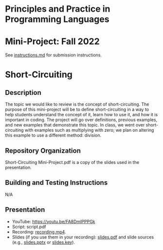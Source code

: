 # Principles and Practice in Programming Languages
# Mini-Project: Fall 2022

See [instructions.md](instructions.md) for submission instructions.

# Short-Circuiting

## Description

The topic we would like to review is the concept of short-circuiting. The purpose of this mini-project will be to define short-circuiting in a way to help students understand the concept of it, learn how to use it, and how it is important in coding. The project will go over definitions, previous examples, and new examples that demonstrate this topic. In class, we went over short-circuiting with examples such as multiplying with zero; we plan on altering this example to use a different method: division. 

## Repository Organization

Short-Circuiting Mini-Project.pdf is a copy of the slides used in the presentation.

## Building and Testing Instructions

N/A

## Presentation

- YouTube: https://youtu.be/FA8DmIPPPGk
- Script: script.pdf
- Recording: [recording.mp4](recording.mp4).
- Slides (if you use them in your recording): [slides.pdf](slides.pdf) and slide sources (e.g., [slides.pptx](slides.pptx) or [slides.key](slides.key)).

